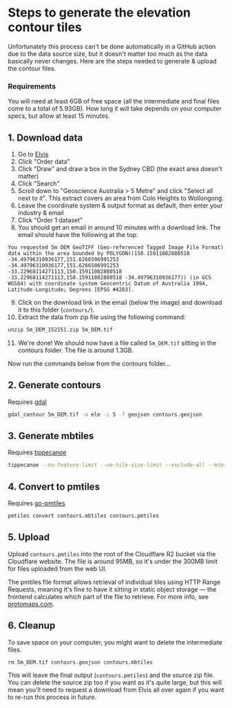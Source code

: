 # Steps to generate the elevation contour tiles

Unfortunately this process can't be done automatically in a GitHub action due to the data source size, but it doesn't matter too much as the data basically never changes. Here are the steps needed to generate & upload the contour files.

### Requirements

You will need at least 6GB of free space (all the intermediate and final files come to a total of 5.93GB). How long it will take depends on your computer specs, but allow at least 15 minutes.

## 1. Download data

1. Go to [Elvis](https://elevation.fsdf.org.au/)
2. Click "Order data"
3. Click "Draw" and draw a box in the Sydney CBD (the exact area doesn't matter)
4. Click "Search"
5. Scroll down to "Geoscience Australia > 5 Metre" and click "Select all next to it". This extract covers an area from Colo Heights to Wollongong.
6. Leave the coordinate system & output format as default, then enter your industry & email
7. Click "Order 1 dataset"
8. You should get an email in around 10 minutes with a download link. The email should have the following at the top:

```
You requested 5m DEM GeoTIFF (Geo-referenced Tagged Image File Format) data within the area bounded by POLYGON((150.15911082880518 -34.49796310936177,151.6266506991253 -34.49796310936177,151.6266506991253 -33.22968114271113,150.15911082880518 -33.22968114271113,150.15911082880518 -34.49796310936177)) (in GCS WGS84) with coordinate system Geocentric Datum of Australia 1994, Latitude-Longitude; Degrees [EPSG #4283].
```

9. Click on the download link in the email (below the image) and download it to this folder (`contours/`).
10. Extract the data from zip file using the following command:

```bash
unzip 5m_DEM_152151.zip 5m_DEM.tif
```

11. We're done! We should now have a file called `5m_DEM.tif` sitting in the contours folder. The file is around 1.3GB.

Now run the commands below from the contours folder…

## 2. Generate contours

Requires [gdal](https://gdal.org/)

```bash
gdal_contour 5m_DEM.tif -a ele -i 5 -f geojson contours.geojson
```

## 3. Generate mbtiles

Requires [tippecanoe](https://github.com/mapbox/tippecanoe)

```bash
tippecanoe --no-feature-limit --no-tile-size-limit --exclude-all --minimum-zoom=1 --maximum-zoom=14 --no-tile-compression  -y ele -l contours --force --output="contours.mbtiles" contours.geojson
```

## 4. Convert to pmtiles

Requires [go-pmtiles](https://github.com/protomaps/go-pmtiles)

```bash
pmtiles convert contours.mbtiles contours.pmtiles
```

## 5. Upload

Upload `contours.pmtiles` into the root of the Cloudflare R2 bucket via the Cloudflare website. The file is around 95MB, so it's under the 300MB limit for files uploaded from the web UI.

The pmtiles file format allows retrieval of individual tiles using HTTP Range Requests, meaning it's fine to have it sitting in static object storage — the frontend calculates which part of the file to retrieve. For more info, see [protomaps.com](https://protomaps.com/).

## 6. Cleanup

To save space on your computer, you might want to delete the intermediate files.

```bash
rm 5m_DEM.tif contours.geojson contours.mbtiles
```

This will leave the final output (`contours.pmtiles`) and the source zip file. You can delete the source zip too if you want as it's quite large, but this will mean you'll need to request a download from Elvis all over again if you want to re-run this process in future.
